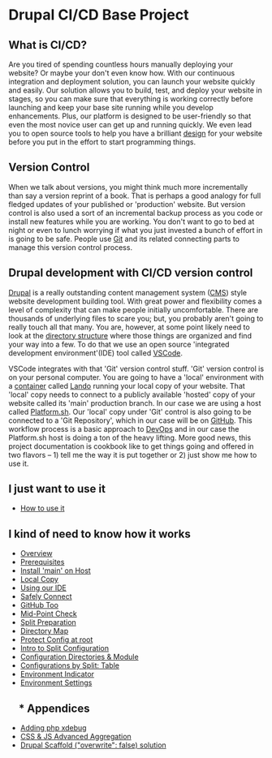 # Drupal CI/CD Base Project

## What is CI/CD?

Are you tired of spending countless hours manually deploying your website? Or maybe your don't even know how. With our continuous integration and deployment solution, you can launch your website quickly and easily. Our solution allows you to build, test, and deploy your website in stages, so you can make sure that everything is working correctly before launching and keep your base site running while you develop enhancements. Plus, our platform is designed to be user-friendly so that even the most novice user can get up and running quickly.  We even lead you to open source tools to help you have a brilliant [design](book/opensource.md#Design-Your-Site:) for your website before you put in the effort to start programming things. 

## Version Control

When we talk about versions, you might think much more incrementally than say a version reprint of a book.  That is perhaps a good analogy for full fledged updates of your published or 'production' website.  But version control is also used a sort of an incremental backup process as you code or install new features while you are working.  You don't want to go to bed at night or even to lunch worrying if what you just invested a bunch of effort in is going to be safe.  People use [Git](book/gitbasics.md) and its related connecting parts to manage this version control process. 


## Drupal development with CI/CD version control

[Drupal]() is a really outstanding content management system ([CMS]()) style website development building tool.  With great power and flexibility comes a level of complexity that can make people initially uncomfortable.    There are thousands of underlying files to scare you; but, you probably aren't going to really touch all that many.  You are, however, at some point likely need to look at the [directory structure](../cicd/directorymap.md) where those things are organized and find your way into a few.  To do that we use an open source 'integrated development environment'(IDE) tool called [VSCode]().

VSCode integrates with that 'Git' version control stuff.  'Git' version control is on your personal computer. You are going to have a 'local' environment with a [container]() called [Lando](book/lando.html) running your local copy of your website.  That 'local' copy needs to connect to a publicly available 'hosted' copy of your website called its 'main' production branch.  In our case we are using a host called [Platform.sh](https://platform.sh/).  Our 'local' copy under 'Git' control is also going to be connected to a 'Git Repository', which in our case will be on [GitHub](https://github.com/).    This workflow process is a basic approach to [DevOps](https://www.atlassian.com/devops#:~:text=DevOps%20is%20a%20set%20of,and%20collaboration%2C%20and%20technology%20automation.) and in our case the Platform.sh host is doing a ton of the heavy lifting.  More good news, this project documentation is cookbook like to get things going and offered in two flavors – 1) tell me the way it is put together or 2) just show me how to use it.  

## I just want to use it
-  [How to use it](../cicd/howtouseit.md)


## I kind of need to know how it works
-  [Overview](../cicd/cicdoverview.md)
-  [Prerequisites](../cicd/prerequisites.md)
-  [Install 'main' on Host](../cicd/platformshdrupal.md)
-  [Local Copy](../cicd/bringitlocal.md)
-  [Using our IDE](../cicd/vscodedrupallocal.md)
-  [Safely Connect](../cicd/gitignore.md)
-  [GitHub Too](../cicd/cruisevscode.md)
-  [Mid-Point Check](../cicd/midpoint.md)
-  [Split Preparation](../cicd/basebeforesplit.md)
-  [Directory Map](../cicd/directorymap.md)
-  [Protect Config at root](../cicd/configatroot.md)
-  [Intro to Split Configuration](../cicd/configsplit.md)
-  [Configuration Directories & Module](../cicd/configsplit2.md)
-  [Configurations by Split: Table](../cicd/configsplit3.md)
-  [Environment Indicator](../cicd/envindicator.md)
-  [Environment Settings](../cicd/envsettings.md)




## &nbsp;&nbsp;&nbsp;&nbsp;* Appendices
- [Adding php xdebug](cicd/xdebug.md)
- [CSS & JS Advanced Aggregation](cicd/advancedaggregation.md)
- [Drupal Scaffold ("overwrite": false) solution](cicd/scaffold.md)
